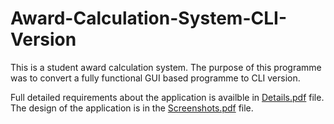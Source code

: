 # Award-Calculation-System-CLI-Version
This is a student award calculation system.
The purpose of this programme was to convert a fully functional GUI based programme to CLI version.

Full detailed requirements about the application is availble in [Details.pdf](../master/Details.pdf) file.  
The design of the application is in the [Screenshots.pdf](../master/Screenshots.pdf) file. 
